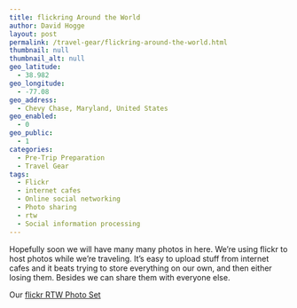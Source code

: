 ```yaml
---
title: flickring Around the World
author: David Hogge
layout: post
permalink: /travel-gear/flickring-around-the-world.html
thumbnail: null
thumbnail_alt: null
geo_latitude:
  - 38.982
geo_longitude:
  - -77.08
geo_address:
  - Chevy Chase, Maryland, United States
geo_enabled:
  - 0
geo_public:
  - 1
categories:
  - Pre-Trip Preparation
  - Travel Gear
tags:
  - Flickr
  - internet cafes
  - Online social networking
  - Photo sharing
  - rtw
  - Social information processing
---
```

Hopefully soon we will have many many photos in here. We&#8217;re using flickr to host photos while we&#8217;re traveling. It&#8217;s easy to upload stuff from internet cafes and it beats trying to store everything on our own, and then either losing them. Besides we can share them with everyone else.

Our [flickr RTW Photo Set][1]

 [1]: http://www.flickr.com/photos/lolo/sets/72157594448442678/